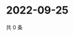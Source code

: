 # 2022-09-25

共 0 条

<!-- BEGIN WEIBO -->
<!-- 最后更新时间 Sun Sep 25 2022 13:37:13 GMT+0800 (China Standard Time) -->

<!-- END WEIBO -->
